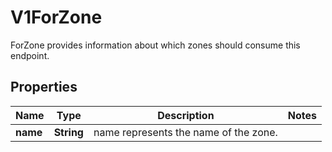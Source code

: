 

# V1ForZone

ForZone provides information about which zones should consume this endpoint.

## Properties

| Name | Type | Description | Notes |
|------------ | ------------- | ------------- | -------------|
|**name** | **String** | name represents the name of the zone. |  |



